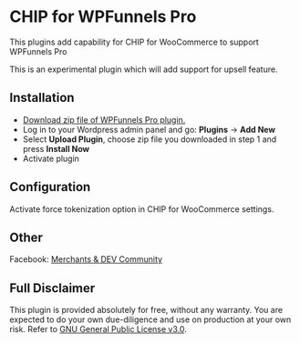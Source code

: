 # CHIP for WPFunnels Pro

This plugins add capability for CHIP for WooCommerce to support WPFunnels Pro

This is an experimental plugin which will add support for upsell feature.

## Installation

* [Download zip file of WPFunnels Pro plugin.](https://github.com/CHIPAsia/chip-for-wpfunnels-pro/archive/refs/heads/main.zip)
* Log in to your Wordpress admin panel and go: **Plugins** -> **Add New**
* Select **Upload Plugin**, choose zip file you downloaded in step 1 and press **Install Now**
* Activate plugin

## Configuration

Activate force tokenization option in CHIP for WooCommerce settings.

## Other

Facebook: [Merchants & DEV Community](https://www.facebook.com/groups/3210496372558088)

## Full Disclaimer

This plugin is provided absolutely for free, without any warranty. You are expected to do your own due-diligence and use on production at your own risk. Refer to [GNU General Public License v3.0](https://www.gnu.org/licenses/gpl-3.0.html).
